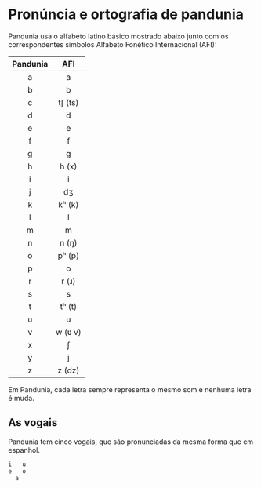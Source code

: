# Pronúncia e ortografia de pandunia

Pandunia usa o alfabeto latino básico mostrado abaixo junto com os
correspondentes símbolos Alfabeto Fonético Internacional (AFI):

| Pandunia | AFI    |
|:--------:|:------:|
| a        | a      |
| b        | b      |
| c        | tʃ (ts)|
| d        | d      |
| e        | e      |
| f        | f      |
| g        | g      |
| h        | h (x)  |
| i        | i      |
| j        | dʒ     |
| k        | kʰ (k) |
| l        | l      |
| m        | m      |
| n        | n (ŋ)  |
| o        | pʰ (p) |
| p        | o      |
| r        | r (ɹ)  |
| s        | s      |
| t        | tʰ (t) |
| u        | u      |
| v        | w (ʋ v) |
| x        | ʃ      |
| y        | j      |
| z        | z (dz) |

Em Pandunia, cada letra sempre representa o mesmo som e nenhuma letra é muda.

## As vogais

Pandunia tem cinco vogais, que são pronunciadas da mesma forma que em espanhol.

    i   u
    e   o
      a


